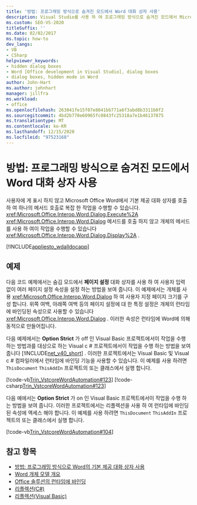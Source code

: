 ```yaml
---
title: '방법: 프로그래밍 방식으로 숨겨진 모드에서 Word 대화 상자 사용'
description: Visual Studio를 사용 하 여 프로그래밍 방식으로 숨겨진 모드에서 Microsoft Word 대화 상자를 사용 하는 방법을 알아봅니다.
ms.custom: SEO-VS-2020
titleSuffix: ''
ms.date: 02/02/2017
ms.topic: how-to
dev_langs:
- VB
- CSharp
helpviewer_keywords:
- hidden dialog boxes
- Word [Office development in Visual Studio], dialog boxes
- dialog boxes, hidden mode in Word
author: John-Hart
ms.author: johnhart
manager: jillfra
ms.workload:
- office
ms.openlocfilehash: 263041fe15f07e8041bb771a6f3abd8b3311b0f2
ms.sourcegitcommit: 4bd2b770e60965fc0843fc25318a7e1b46137875
ms.translationtype: MT
ms.contentlocale: ko-KR
ms.lasthandoff: 12/15/2020
ms.locfileid: "97523168"
---
```

# <a name="how-to-programmatically-use-word-dialog-boxes-in-hidden-mode"></a>방법: 프로그래밍 방식으로 숨겨진 모드에서 Word 대화 상자 사용
  사용자에 게 표시 하지 않고 Microsoft Office Word에서 기본 제공 대화 상자를 호출 하 여 하나의 메서드 호출로 복잡 한 작업을 수행할 수 있습니다. <xref:Microsoft.Office.Interop.Word.Dialog.Execute%2A> <xref:Microsoft.Office.Interop.Word.Dialog> 메서드를 호출 하지 않고 개체의 메서드를 사용 하 여이 작업을 수행할 수 있습니다 <xref:Microsoft.Office.Interop.Word.Dialog.Display%2A> .

 [!INCLUDE[appliesto_wdalldocapp](../vsto/includes/appliesto-wdalldocapp-md.md)]

## <a name="examples"></a>예제
 다음 코드 예제에서는 숨김 모드에서 **페이지 설정** 대화 상자를 사용 하 여 사용자 입력 없이 여러 페이지 설정 속성을 설정 하는 방법을 보여 줍니다. 이 예제에서는 개체를 사용 <xref:Microsoft.Office.Interop.Word.Dialog> 하 여 사용자 지정 페이지 크기를 구성 합니다. 위쪽 여백, 아래쪽 여백 등의 페이지 설정에 대 한 특정 설정은 개체의 런타임에 바인딩된 속성으로 사용할 수 있습니다 <xref:Microsoft.Office.Interop.Word.Dialog> . 이러한 속성은 런타임에 Word에 의해 동적으로 만들어집니다.

 다음 예제에서는 **Option Strict** 가 off 인 Visual Basic 프로젝트에서이 작업을 수행 하는 방법과를 대상으로 하는 Visual c # 프로젝트에서이 작업을 수행 하는 방법을 보여줍니다 [!INCLUDE[net_v40_short](../sharepoint/includes/net-v40-short-md.md)] . 이러한 프로젝트에서는 Visual Basic 및 Visual c # 컴파일러에서 런타임에 바인딩 기능을 사용할 수 있습니다. 이 예제를 사용 하려면 `ThisDocument` `ThisAddIn` 프로젝트의 또는 클래스에서 실행 합니다.

 [!code-vb[Trin_VstcoreWordAutomation#123](../vsto/codesnippet/VisualBasic/Trin_VstcoreWordAutomationVB/ThisDocument.vb#123)]
 [!code-csharp[Trin_VstcoreWordAutomation#123](../vsto/codesnippet/CSharp/Trin_VstcoreWordAutomationCS/ThisDocument.cs#123)]

 다음 예에서는 **Option Strict** 가 on 인 Visual Basic 프로젝트에서이 작업을 수행 하는 방법을 보여 줍니다. 이러한 프로젝트에서는 리플렉션을 사용 하 여 런타임에 바인딩된 속성에 액세스 해야 합니다. 이 예제를 사용 하려면 `ThisDocument` `ThisAddIn` 프로젝트의 또는 클래스에서 실행 합니다.

 [!code-vb[Trin_VstcoreWordAutomation#104](../vsto/codesnippet/VisualBasic/Trin_VstcoreWordAutomationVB/ThisDocument.vb#104)]

## <a name="see-also"></a>참고 항목
- [방법: 프로그래밍 방식으로 Word의 기본 제공 대화 상자 사용](../vsto/how-to-programmatically-use-built-in-dialog-boxes-in-word.md)
- [Word 개체 모델 개요](../vsto/word-object-model-overview.md)
- [Office 솔루션의 런타임에 바인딩](../vsto/late-binding-in-office-solutions.md)
- [리플렉션(C#)](/dotnet/csharp/programming-guide/concepts/reflection)
- [리플렉션(Visual Basic)](/dotnet/visual-basic/programming-guide/concepts/reflection)
